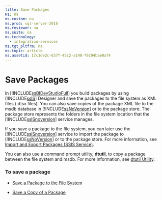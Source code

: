 ```yaml
---
title: Save Packages
H1: na
ms.custom: na
ms.prod: sql-server-2016
ms.reviewer: na
ms.suite: na
ms.technology: 
  - integration-services
ms.tgt_pltfrm: na
ms.topic: article
ms.assetid: 17c1de2c-637f-45c2-a148-79294bae0af4
---
```

# Save Packages
  In [!INCLUDE[ssBIDevStudioFull](../../Token/Other/ssBIDevStudioFull_md.md)] you build packages by using [!INCLUDE[ssIS](../../Token/Other/ssIS_md.md)] Designer and save the packages to the file system as XML files \(.dtsx files\). You can also save copies of the package XML file to the msdb database in [!INCLUDE[ssNoVersion](../../Token/Other/ssNoVersion_md.md)] or to the package store. The package store represents the folders in the file system location that the [!INCLUDE[ssISnoversion](../../Token/Other/ssISnoversion_md.md)] service manages.  
  
 If you save a package to the file system, you can later use the [!INCLUDE[ssISnoversion](../../Token/Other/ssISnoversion_md.md)] service to import the package to [!INCLUDE[ssNoVersion](../../Token/Other/ssNoVersion_md.md)] or to the package store. For more information, see [Import and Export Packages &#40;SSIS Service&#41;](../../Topics/TopicNameNotContainA/Import-and-Export-Packages--SSIS-Service-.md).  
  
 You can also use a command prompt utility, **dtutil**, to copy a package between the file system and msdb. For more information, see [dtutil Utility](../../Topics/TopicNameNotContainA/dtutil-Utility.md).  
  
### To save a package  
  
-   [Save a Package to the File System](../../Topics/TopicNameContainA/Save-a-Package-to-the-File-System.md)  
  
-   [Save a Copy of a Package](../../Topics/TopicNameContainA/Save-a-Copy-of-a-Package.md)  
  
  